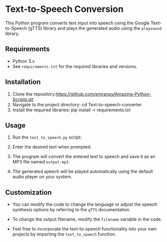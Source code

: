 # Text-to-Speech Conversion

This Python program converts text input into speech using the Google Text-to-Speech (gTTS) library and plays the generated audio using the `playsound` library.

## Requirements

- Python 3.x
- See `requirements.txt` for the required libraries and versions.

## Installation

1. Clone the repository:https://github.com/emranpy/Amazing-Python-Scripts.git
2. Navigate to the project directory: cd Text-to-speech-converter
3. Install the required libraries: pip install -r requirements.txt

## Usage

1. Run the `text_to_speech.py` script:

2. Enter the desired text when prompted.

3. The program will convert the entered text to speech and save it as an MP3 file named `output.mp3`.

4. The generated speech will be played automatically using the default audio player on your system.

## Customization

- You can modify the code to change the language or adjust the speech synthesis options by referring to the `gTTS` documentation.

- To change the output filename, modify the `filename` variable in the code.

- Feel free to incorporate the text-to-speech functionality into your own projects by importing the `text_to_speech` function.

